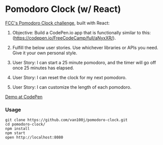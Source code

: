Pomodoro Clock (w/ React)
=====================

[FCC's Pomodoro Clock challenge](https://www.freecodecamp.com/challenges/build-a-pomodoro-clock), built with React:

1. Objective: Build a CodePen.io app that is functionally similar to this: (https://codepen.io/FreeCodeCamp/full/aNyxXR/).

2. Fulfill the below user stories. Use whichever libraries or APIs you need. Give it your own personal style.

3. User Story: I can start a 25 minute pomodoro, and the timer will go off once 25 minutes has elapsed.

4. User Story: I can reset the clock for my next pomodoro.

5. User Story: I can customize the length of each pomodoro.


[Demo at CodePen](http://codepen.io/van100j/full/xReYej/)

### Usage

```
git clone https://github.com/van100j/pomodoro-clock.git
cd pomodoro-clock/
npm install
npm start
open http://localhost:8080
```